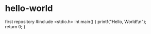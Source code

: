 # hello-world
first repository
#include <stdio.h>
int main()
{
    printf("Hello, World!\n");
    return 0;
}
